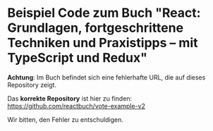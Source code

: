 # Beispiel Code zum Buch "React: Grundlagen, fortgeschrittene Techniken und Praxistipps – mit TypeScript und Redux"

**Achtung**: Im Buch befindet sich eine fehlerhafte URL, die auf dieses Repository zeigt.

Das **korrekte Repository** ist hier zu finden: https://github.com/reactbuch/vote-example-v2

Wir bitten, den Fehler zu entschuldigen.

